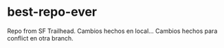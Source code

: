 # best-repo-ever
Repo from SF Trailhead.
Cambios hechos en local...
Cambios hechos para conflict en otra branch.